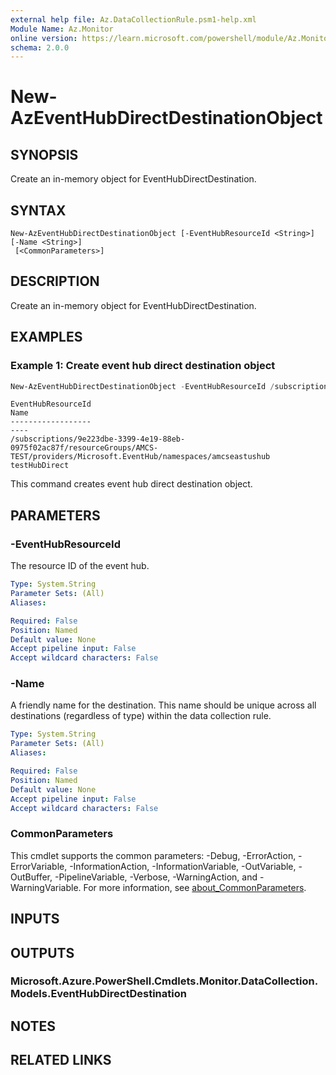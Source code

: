 ```yaml
---
external help file: Az.DataCollectionRule.psm1-help.xml
Module Name: Az.Monitor
online version: https://learn.microsoft.com/powershell/module/Az.Monitor/new-azeventhubdirectdestinationobject
schema: 2.0.0
---
```


# New-AzEventHubDirectDestinationObject

## SYNOPSIS
Create an in-memory object for EventHubDirectDestination.

## SYNTAX

```
New-AzEventHubDirectDestinationObject [-EventHubResourceId <String>] [-Name <String>]
 [<CommonParameters>]
```

## DESCRIPTION
Create an in-memory object for EventHubDirectDestination.

## EXAMPLES

### Example 1: Create event hub direct destination object
```powershell
New-AzEventHubDirectDestinationObject -EventHubResourceId /subscriptions/9e223dbe-3399-4e19-88eb-0975f02ac87f/resourceGroups/AMCS-TEST/providers/Microsoft.EventHub/namespaces/amcseastushub -Name testHubDirect
```

```output
EventHubResourceId                                                                                                                 Name
------------------                                                                                                                 ----
/subscriptions/9e223dbe-3399-4e19-88eb-0975f02ac87f/resourceGroups/AMCS-TEST/providers/Microsoft.EventHub/namespaces/amcseastushub testHubDirect
```

This command creates event hub direct destination object.

## PARAMETERS

### -EventHubResourceId
The resource ID of the event hub.

```yaml
Type: System.String
Parameter Sets: (All)
Aliases:

Required: False
Position: Named
Default value: None
Accept pipeline input: False
Accept wildcard characters: False
```

### -Name
A friendly name for the destination.
        This name should be unique across all destinations (regardless of type) within the data collection rule.

```yaml
Type: System.String
Parameter Sets: (All)
Aliases:

Required: False
Position: Named
Default value: None
Accept pipeline input: False
Accept wildcard characters: False
```

### CommonParameters
This cmdlet supports the common parameters: -Debug, -ErrorAction, -ErrorVariable, -InformationAction, -InformationVariable, -OutVariable, -OutBuffer, -PipelineVariable, -Verbose, -WarningAction, and -WarningVariable. For more information, see [about_CommonParameters](http://go.microsoft.com/fwlink/?LinkID=113216).

## INPUTS

## OUTPUTS

### Microsoft.Azure.PowerShell.Cmdlets.Monitor.DataCollection.Models.EventHubDirectDestination

## NOTES

## RELATED LINKS
